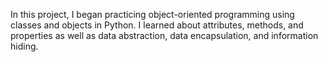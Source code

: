 In this project, I began practicing object-oriented programming using classes and objects in Python. I learned about attributes, methods, and properties as well as data abstraction, data encapsulation, and information hiding.

